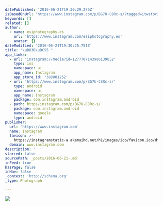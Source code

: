 ```yaml
---
datePublished: '2016-06-21T19:30:29.276Z'
isBasedOnUrl: 'https://www.instagram.com/p/BG7U-C8Rc-s/?tagged=itwstories'
keywords: []
related: []
author:
  - name: esiphotography.es
    url: 'https://www.instagram.com/esiphotography.es'
    avatar: {}
dateModified: '2016-06-21T19:30:25.751Z'
title: "\uD83D\uDC95 "
app_links:
  - url: 'instagram://media?id=1277707143986139052'
    type: ios
    namespace: ai
    app_name: Instagram
    app_store_id: '389801252'
  - url: 'https://www.instagram.com/p/BG7U-C8Rc-s/'
    type: android
    namespace: ai
    app_name: Instagram
    package: com.instagram.android
  - path: https/instagram.com/p/BG7U-C8Rc-s/
    package: com.instagram.android
    namespace: google
    type: android
publisher:
  url: 'https://www.instagram.com'
  name: Instagram
  favicon: >-
    https://instagramstatic-a.akamaihd.net/h1/images/ico/favicon.ico/dfa85bb1fd63.ico
  domain: www.instagram.com
description: '  '
starred: false
sourcePath: _posts/2016-06-21-.md
inFeed: true
hasPage: false
inNav: false
_context: 'http://schema.org'
_type: Photograph

---
```

![  ](https://imgflo.herokuapp.com/graph/vahj1ThiexotieMo/39e2d3c24a08497f440275fa1feba837/croprotate.jpg?cropheight=432&cropwidth=640&degrees=0&input=https%3A%2F%2Fscontent.cdninstagram.com%2Ft51.2885-15%2Fs640x640%2Fsh0.08%2Fe35%2F13423033_286999444981244_82410647_n.jpg%3Fig_cache_key%3DMTI3NzcwNzE0Mzk4NjEzOTA1Mg%253D%253D.2&x=0&y=104)